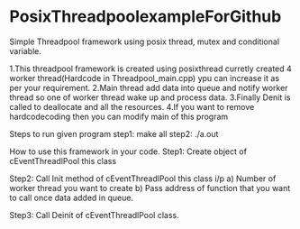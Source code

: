 # PosixThreadpoolexampleForGithub
Simple Threadpool framework using posix thread, mutex and conditional variable.

1.This threadpool framework is created using posixthread curretly
created 4 worker thread(Hardcode in Threadpool_main.cpp) ypu can increase it as per your requirement.
2.Main thread add data into queue and notify worker thread so one of worker thread wake up and process data.
3.Finally Denit is called to deallocate and all the resources.
4.If you want to remove hardcodecoding then you can modify main of this program

Steps to run given program
step1:
  make all 
step2:
  ./a.out
  
How to use this framework in your code.
Step1: 
Create object of cEventThreadlPool this class

Step2:
Call Init method of cEventThreadlPool this class
i/p
a) Number of worker thread you want to create
b) Pass address of function that you want to call once data added in queue.

Step3:
  Call Deinit of cEventThreadlPool class.
   
